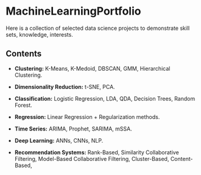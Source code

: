 # MachineLearningPortfolio
Here is a collection of selected data science projects to demonstrate skill sets, knowledge, interests.

## Contents

- **Clustering:** K-Means, K-Medoid, DBSCAN, GMM, Hierarchical Clustering.

- **Dimensionality Reduction:** t-SNE, PCA.

- **Classification:** Logistic Regression, LDA, QDA, Decision Trees, Random Forest.

- **Regression:** Linear Regression + Regularization methods.

- **Time Series:** ARIMA, Prophet, SARIMA, mSSA. 

- **Deep Learning:** ANNs, CNNs, NLP.

- **Recommendation Systems:** Rank-Based, Similarity Collaborative Filtering, Model-Based Collaborative Filtering, Cluster-Based, Content-Based,
